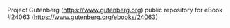Project Gutenberg (https://www.gutenberg.org) public repository for eBook #24063 (https://www.gutenberg.org/ebooks/24063)

